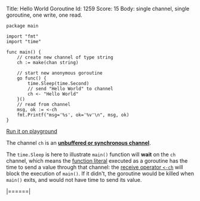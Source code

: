 Title: Hello World Goroutine
Id: 1259
Score: 15
Body:
single channel, single goroutine, one write, one read.

    package main
    
    import "fmt"
    import "time"
    
    func main() {
        // create new channel of type string
        ch := make(chan string)
    
        // start new anonymous goroutine
        go func() {
            time.Sleep(time.Second)
            // send "Hello World" to channel
            ch <- "Hello World"
        }()
        // read from channel
        msg, ok := <-ch
        fmt.Printf("msg='%s', ok='%v'\n", msg, ok)
    }


[Run it on playground][1]

The channel `ch` is an **[unbuffered or synchronous channel][2]**.  

The `time.Sleep` is here to illustrate `main()` function will **wait** on the `ch` channel, which means the [function literal][3] executed as a goroutine has the time to send a value through that channel: the [receive operator `<-ch`][4] will block the execution of `main()`. If it didn't, the goroutine would be killed when `main()` exits, and would not have time to send its value.



  [1]: https://play.golang.org/p/t-5U31vPcb
  [2]: https://golang.org/doc/effective_go.html#channels
  [3]: https://golang.org/ref/spec#Function_literals
  [4]: https://golang.org/ref/spec#Receive_operator

|======|
